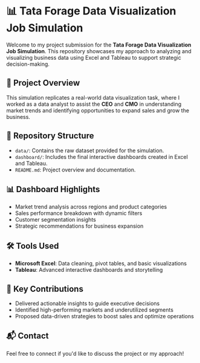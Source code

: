 # 📊 Tata Forage Data Visualization Job Simulation

Welcome to my project submission for the **Tata Forage Data Visualization Job Simulation**. This repository showcases my approach to analyzing and visualizing business data using Excel and Tableau to support strategic decision-making.

## 🚀 Project Overview

This simulation replicates a real-world data visualization task, where I worked as a data analyst to assist the **CEO** and **CMO** in understanding market trends and identifying opportunities to expand sales and grow the business.

## 📁 Repository Structure

- `data/`: Contains the raw dataset provided for the simulation.
- `dashboard/`: Includes the final interactive dashboards created in Excel and Tableau.
- `README.md`: Project overview and documentation.

## 📊 Dashboard Highlights

- Market trend analysis across regions and product categories
- Sales performance breakdown with dynamic filters
- Customer segmentation insights
- Strategic recommendations for business expansion

## 🛠️ Tools Used

- **Microsoft Excel**: Data cleaning, pivot tables, and basic visualizations
- **Tableau**: Advanced interactive dashboards and storytelling

## 🎯 Key Contributions

- Delivered actionable insights to guide executive decisions
- Identified high-performing markets and underutilized segments
- Proposed data-driven strategies to boost sales and optimize operations

## 📬 Contact

Feel free to connect if you'd like to discuss the project or my approach!

